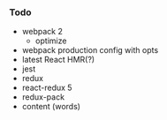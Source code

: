 ### Todo

* webpack 2
    * optimize
* webpack production config with opts
* latest React HMR(?)
* jest
* redux
* react-redux 5
* redux-pack
* content (words)
